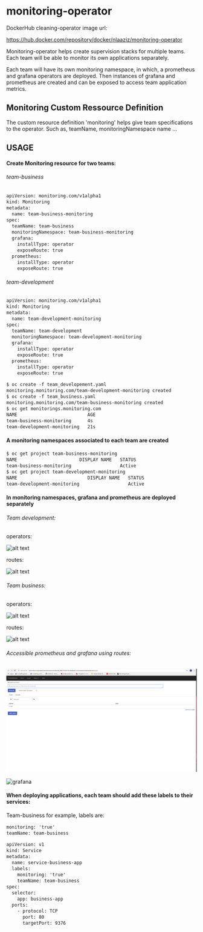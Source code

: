 # monitoring-operator

DockerHub cleaning-operator image url:

https://hub.docker.com/repository/docker/nlaaziz/monitoring-operator


Monitoring-operator helps create supervision stacks for multiple teams. Each team
will be able to monitor its own applications separately.

Each team will have its own monitoring namespace, in which, a prometheus and grafana operators
are deployed. Then instances of grafana and prometheus are created and can be exposed to access
team application metrics.

## Monitoring Custom Ressource Definition

The custom resource definition 'monitoring' helps give team specifications to the operator.
Such as, teamName, monitoringNamespace name ...

## USAGE

#### Create Monitoring resource for two teams:

###### team-business

```
apiVersion: monitoring.com/v1alpha1
kind: Monitoring
metadata:
  name: team-business-monitoring
spec:
  teamName: team-business
  monitoringNamespace: team-business-monitoring
  grafana:
    installType: operator
    exposeRoute: true
  prometheus:
    installType: operator
    exposeRoute: true

```

###### team-development

```
apiVersion: monitoring.com/v1alpha1
kind: Monitoring
metadata:
  name: team-development-monitoring
spec:
  teamName: team-development
  monitoringNamespace: team-development-monitoring
  grafana:
    installType: operator
    exposeRoute: true
  prometheus:
    installType: operator
    exposeRoute: true

```

```
$ oc create -f team_developement.yaml
monitoring.monitoring.com/team-development-monitoring created
$ oc create -f team_business.yaml
monitoring.monitoring.com/team-business-monitoring created
$ oc get monitorings.monitoring.com
NAME                          AGE
team-business-monitoring      4s
team-development-monitoring   21s
```

#### A monitoring namespaces associated to each team are created

```
$ oc get project team-business-monitoring
NAME                       DISPLAY NAME   STATUS
team-business-monitoring                  Active
$ oc get project team-development-monitoring
NAME                          DISPLAY NAME   STATUS
team-development-monitoring                  Active
```

#### In monitoring namespaces, grafana and prometheus are deployed separately

###### Team development:

operators:

![alt text](https://github.com/nlaaziz/monitoring-operator/tree/master/doc/images/team-dev-monitor.png?raw=true)

routes:

![alt text](https://github.com/nlaaziz/monitoring-operator/tree/master/doc/images/team-dev-routes.png?raw=true)

###### Team business:

operators:

![alt text](https://github.com/nlaaziz/monitoring-operator/tree/master/doc/images/team-business-monitor.png?raw=true)

routes:

![alt text](https://github.com/nlaaziz/monitoring-operator/tree/master/doc/images/team-business-routes.png?raw=true)


###### Accessible prometheus and grafana using routes:

![](doc/images/prometheus.png)

![grafana](https://user-images.githubusercontent.com/54750535/85340378-49b07400-b4e6-11ea-9b58-a86ad3f952b0.png)

#### When deploying applications, each team should add these labels to their services:

Team-business for example, labels are:

```
monitoring: 'true'
teamName: team-business
```

```
apiVersion: v1
kind: Service
metadata:
  name: service-business-app
  labels:
    monitoring: 'true'
    teamName: team-business
spec:
  selector:
    app: business-app
  ports:
    - protocol: TCP
      port: 80
      targetPort: 9376
```
